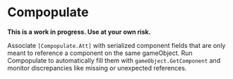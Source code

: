 # Compopulate
**This is a work in progress. Use at your own risk.**

Associate `[Compopulate.Att]` with serialized component fields that are only meant to reference a component on the same gameObject. Run Compopulate to automatically fill them with `gameObject.GetComponent` and monitor discrepancies like missing or unexpected references.
